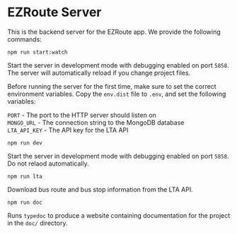 # EZRoute Server



This is the backend server for the EZRoute app. We provide the following commands:

`npm run start:watch`

Start the server in development mode with debugging enabled on port `5858`.
The server will automatically reload if you change project files.

Before running the server for the first time, make sure to set the correct
environment variables. Copy the `env.dist` file to `.env`, and set the following
variables:

`PORT` - The port to the HTTP server should listen on  
`MONGO_URL` - The connection string to the MongoDB database  
`LTA_API_KEY` - The API key for the LTA API

`npm run dev`

Start the server in development mode with debugging enabled on port `5858`. Do
not relaod automatically.

`npm run lta`

Download bus route and bus stop information from the LTA API.

`npm run doc`

Runs `typedoc` to produce a website containing documentation for the project in the
`doc/` directory. 
